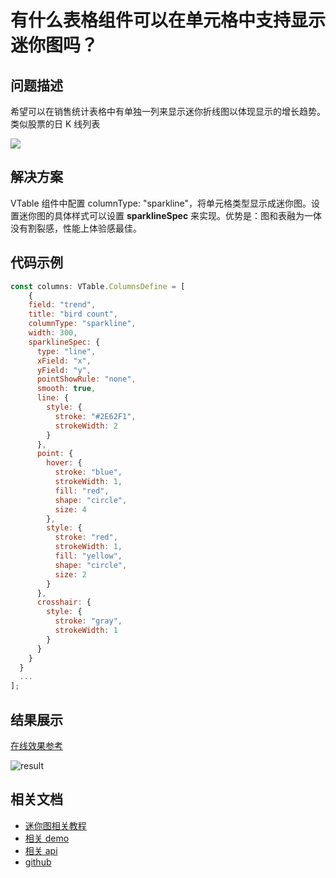 # 有什么表格组件可以在单元格中支持显示迷你图吗？

## 问题描述

希望可以在销售统计表格中有单独一列来显示迷你折线图以体现显示的增长趋势。类似股票的日 K 线列表

![](/vtable/faq/11-0.png)

## 解决方案

VTable 组件中配置 columnType: "sparkline"，将单元格类型显示成迷你图。设置迷你图的具体样式可以设置 **sparklineSpec** 来实现。优势是：图和表融为一体没有割裂感，性能上体验感最佳。

## 代码示例

```javascript
const columns: VTable.ColumnsDefine = [
    {
    field: "trend",
    title: "bird count",
    columnType: "sparkline",
    width: 300,
    sparklineSpec: {
      type: "line",
      xField: "x",
      yField: "y",
      pointShowRule: "none",
      smooth: true,
      line: {
        style: {
          stroke: "#2E62F1",
          strokeWidth: 2
        }
      },
      point: {
        hover: {
          stroke: "blue",
          strokeWidth: 1,
          fill: "red",
          shape: "circle",
          size: 4
        },
        style: {
          stroke: "red",
          strokeWidth: 1,
          fill: "yellow",
          shape: "circle",
          size: 2
        }
      },
      crosshair: {
        style: {
          stroke: "gray",
          strokeWidth: 1
        }
      }
    }
  }
  ...
];
```

## 结果展示

[在线效果参考](https://codesandbox.io/s/vtable-list-table-jw8yr8?file=/src/index.ts)

![result](/vtable/faq/11-1.png)

## 相关文档

- [迷你图相关教程](https://visactor.io/vtable/guide/cell_type/sparkline)
- [相关 demo](https://visactor.io/vtable/demo/cell-type/multi-type)
- [相关 api](https://visactor.io/vtable/option/ListTable-columns-sparkline#cellType)
- [github](https://github.com/VisActor/VTable)
